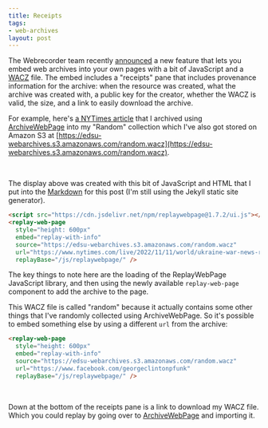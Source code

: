 ```yaml
---
title: Receipts
tags:
- web-archives
layout: post
---
```


The Webrecorder team recently [announced](https://webrecorder.net/2022/11/10/showing-provenance-on-replaywebpage-embeds.html) a new feature that lets you  embed web archives into your own pages with a bit of JavaScript and a [WACZ](https://specs.webrecorder.net/wacz/latest/) file. The embed includes a "receipts" pane that includes provenance information for the archive: when the resource was created, what the archive was created with, a public key for the creator, whether the WACZ is valid, the size, and a link to easily download the archive.

For example, here's [a NYTimes article](https://www.nytimes.com/live/2022/11/11/world/ukraine-war-news-russia-updates) that I archived using [ArchiveWebPage](https://archiveweb.page/) into my "Random" collection which I've also got stored on Amazon S3 at [https://edsu-webarchives.s3.amazonaws.com/random.wacz](https://edsu-webarchives.s3.amazonaws.com/random.wacz).

<script src="https://cdn.jsdelivr.net/npm/replaywebpage@1.7.2/ui.js"></script>
<replay-web-page 
  style="height: 600px"
  embed="replay-with-info"
  replayBase="/js/replaywebpage/"
  source="https://edsu-webarchives.s3.amazonaws.com/random.wacz"
  coll="2022-11-11-random"
  url="https://www.nytimes.com/live/2022/11/11/world/ukraine-war-news-russia-updates" />

<br>

The display above was created with this bit of JavaScript and HTML that I put into the [Markdown](https://raw.githubusercontent.com/edsu/inkdroid.org/main/_posts/2022-11-11-receipts.md) for this post (I'm still using the Jekyll static site generator).

```html
<script src="https://cdn.jsdelivr.net/npm/replaywebpage@1.7.2/ui.js"></script>
<replay-web-page 
  style="height: 600px"
  embed="replay-with-info"
  source="https://edsu-webarchives.s3.amazonaws.com/random.wacz"
  url="https://www.nytimes.com/live/2022/11/11/world/ukraine-war-news-russia-updates"
  replayBase="/js/replaywebpage/" />
```

The key things to note here are the loading of the ReplayWebPage JavaScript library, and then using the newly available `replay-web-page` component to add the archive to the page.

This WACZ file is called "random" because it actually contains some other things that I've randomly collected using ArchiveWebPage. So it's possible to embed something else by using a different `url` from the archive:

```html
<replay-web-page 
  style="height: 600px"
  embed="replay-with-info"
  source="https://edsu-webarchives.s3.amazonaws.com/random.wacz"
  url="https://www.facebook.com/georgeclintonpfunk"
  replayBase="/js/replaywebpage/" />
```

<replay-web-page 
  style="height: 600px"
  embed="replay-with-info"
  source="https://edsu-webarchives.s3.amazonaws.com/random.wacz"
  url="https://www.facebook.com/georgeclintonpfunk"
  coll="2022-11-11-random"
  replayBase="/js/replaywebpage/" />

<br>

Down at the bottom of the receipts pane is a link to download my WACZ file. Which you could replay by going over to [ArchiveWebPage](https://archiveweb.page) and importing it.
